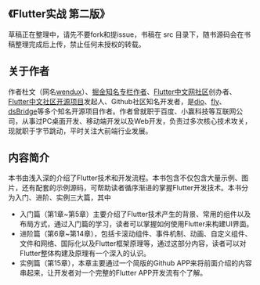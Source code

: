 ## 《Flutter实战 第二版》

草稿正在整理中，请先不要fork和提issue，书稿在 src 目录下，随书源码会在书稿整理完成后上传，禁止任何未授权的转载。

## 关于作者

作者杜文（网名[wendux](https://github.com/wendux)）、[掘金知名专栏作者](https://juejin.im/user/58211b88a0bb9f0058c25b7f)、[Flutter中文网社区](https://flutterchina.club/)创办者、[Flutter中文社区开源项目](https://github.com/flutterchina)发起人、Github社区知名开发者，是[dio](https://github.com/flutterchina/dio)、[fly](https://github.com/wendux/fly)、[dsBridge](https://github.com/wendux/DSBridge-Android)等多个知名开源项目作者。作者曾就职于百度、小赢科技等互联网公司，从事过PC桌面开发、移动端开发以及Web开发，负责过多次核心技术攻关，现就职于字节跳动，平时关注大前端行业发展。

## 内容简介

本书由浅入深的介绍了Flutter技术和开发流程。本书包含不仅包含大量示例、图片，还有配套的示例源码，可帮助读者循序渐进的掌握Flutter开发技术。本书分为入门、进阶、实例三大篇，其中

- 入门篇（第1章~第5章）主要介绍了Flutter技术产生的背景、常用的组件以及布局方式，通过入门篇的学习，读者可以掌握如何使用Flutter来构建UI界面。
- 进阶篇（第6章~第14章），包括卡滚动组件、事件机制、动画、自定义组件、文件和网络、国际化以及Flutter框架原理等，通过这部分内容，读者可以对Flutter整体构建及原理有一个深入的认识。
- 实例篇（第15章），本章主要通过一个简版的Github APP来将前面介绍的内容串起来，让开发者对一个完整的Flutter APP开发流有个了解。
